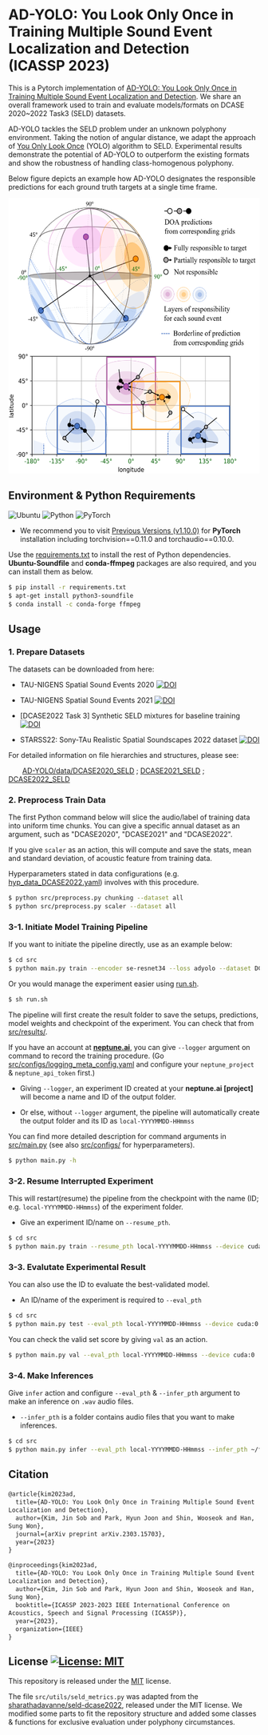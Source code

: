 # AD-YOLO: You Look Only Once in Training Multiple Sound Event Localization and Detection</br>(ICASSP 2023)
This is a Pytorch implementation of [AD-YOLO: You Look Only Once in Training Multiple Sound Event Localization and Detection](https://doi.org/10.48550/arXiv.2303.15703).
We share an overall framework used to train and evaluate models/formats on DCASE 2020~2022 Task3 (SELD) datasets.


AD-YOLO tackles the SELD problem under an unknown polyphony environment.
Taking the notion of angular distance, we adapt the approach of [You Only Look Once](https://doi.org/10.48550/arXiv.1506.02640) (YOLO) algorithm to SELD.
Experimental results demonstrate the potential of AD-YOLO to outperform the existing formats and show the robustness of handling class-homogenous polyphony.


Below figure depicts an example how AD-YOLO designates the responsible predictions for each ground truth targets at a single time frame.
<p align="center">
<img src="/img/ADYOLO_responsibles.png" width="550" height="550">
</p>

## Environment & Python Requirements
![Ubuntu](https://img.shields.io/badge/Ubuntu-18.04+-E95420?style=for-the-badge&logo=ubuntu&logoColor=E95420)
![Python](https://img.shields.io/badge/Python-3.8.11-3670A0?style=for-the-badge&logo=python&logoColor=ffdd54)
![PyTorch](https://img.shields.io/badge/PyTorch-1.10.0-%23EE4C2C?style=for-the-badge&logo=PyTorch&logoColor=%23EE4C2C)   
* We recommend you to visit [Previous Versions (v1.10.0)](https://pytorch.org/get-started/previous-versions/#v1100) for **PyTorch** installation including torchvision==0.11.0 and torchaudio==0.10.0. 

Use the [requirements.txt](/requirements.txt) to install the rest of Python dependencies.   
**Ubuntu-Soundfile** and **conda-ffmpeg** packages are also required, and you can install them as below.

```bash
$ pip install -r requirements.txt
$ apt-get install python3-soundfile
$ conda install -c conda-forge ffmpeg
```

## Usage

### 1. Prepare Datasets

The datasets can be downloaded from here:


* TAU-NIGENS Spatial Sound Events 2020 [![DOI](https://zenodo.org/badge/DOI/10.5281/zenodo.4064792.svg)](https://doi.org/10.5281/zenodo.4064792)

* TAU-NIGENS Spatial Sound Events 2021 [![DOI](https://zenodo.org/badge/DOI/10.5281/zenodo.5476980.svg)](https://doi.org/10.5281/zenodo.5476980)

* [DCASE2022 Task 3] Synthetic SELD mixtures for baseline training [![DOI](https://zenodo.org/badge/DOI/10.5281/zenodo.6406873.svg)](https://doi.org/10.5281/zenodo.6406873)

* STARSS22: Sony-TAu Realistic Spatial Soundscapes 2022 dataset [![DOI](https://zenodo.org/badge/DOI/10.5281/zenodo.6600531.svg)](https://doi.org/10.5281/zenodo.6600531)


For detailed information on file hierarchies and structures, please see:


  [AD-YOLO/data/DCASE2020_SELD](/data/DCASE2020_SELD)
; [DCASE2021_SELD](/data/DCASE2021_SELD)
; [DCASE2022_SELD](/data/DCASE2022_SELD)

### 2. Preprocess Train Data
The first Python command below will slice the audio/label of training data into uniform time chunks.
You can give a specific annual dataset as an argument, such as "DCASE2020", "DCASE2021" and "DCASE2022".


If you give ```scaler``` as an action, this will compute and save the stats, mean and standard deviation, of acoustic feature from training data.

Hyperparameters stated in data configurations (e.g. [hyp_data_DCASE2022.yaml](/src/configs/hyp_data_DCASE2022.yaml)) involves with this procedure.

```bash
$ python src/preprocess.py chunking --dataset all
$ python src/preprocess.py scaler --dataset all
```

### 3-1. Initiate Model Training Pipeline

If you want to initiate the pipeline directly, use as an example below:
```bash
$ cd src
$ python main.py train --encoder se-resnet34 --loss adyolo --dataset DCASE2021 --device cuda:0
```

Or you would manage the experiment easier using [run.sh](/run.sh).
```bash
$ sh run.sh
```

The pipeline will first create the result folder to save the setups, predictions, model weights and checkpoint of the experiment. You can check that from [src/results/](/src/results). 

If you have an account at **[neptune.ai](https://neptune.ai/)**, you can give ```--logger``` argument on command to record the training procedure.
(Go [src/configs/logging_meta_config.yaml](/src/configs/logging_meta_config.yaml) and configure your ```neptune_project``` & ```neptune_api_token``` first.)

* Giving ```--logger```, an experiment ID created at your **neptune.ai [project]** will become a name and ID of the output folder.

* Or else, without ```--logger``` argument, the pipeline will automatically create the output folder and its ID as ```local-YYYYMMDD-HHmmss```



You can find more detailed description for command arguments in [src/main.py](/src/main.py) (see also [src/configs/](/src/configs) for hyperparameters).
```bash
$ python main.py -h
```



### 3-2. Resume Interrupted Experiment

This will restart(resume) the pipeline from the checkpoint with the name (ID; e.g. ```local-YYYYMMDD-HHmmss```) of the experiment folder.
* Give an experiment ID/name on ```--resume_pth```.
```bash
$ cd src
$ python main.py train --resume_pth local-YYYYMMDD-HHmmss --device cuda:0
```



### 3-3. Evalutate Experimental Result

You can also use the ID to evaluate the best-validated model.
* An ID/name of the experiment is required to ```--eval_pth```
```bash
$ cd src
$ python main.py test --eval_pth local-YYYYMMDD-HHmmss --device cuda:0
```
You can check the valid set score by giving ```val``` as an action.
```bash
$ python main.py val --eval_pth local-YYYYMMDD-HHmmss --device cuda:0
```

### 3-4. Make Inferences

Give ```infer``` action and configure ```--eval_pth``` & ```--infer_pth``` argument to make an inference on ```.wav``` audio files.
* ```--infer_pth``` is a folder contains audio files that you want to make inferences.
```bash
$ cd src
$ python main.py infer --eval_pth local-YYYYMMDD-HHmmss --infer_pth ~/folder-somewhere/audiofile-exists/ --device cuda:0
```

## Citation
```
@article{kim2023ad,
  title={AD-YOLO: You Look Only Once in Training Multiple Sound Event Localization and Detection},
  author={Kim, Jin Sob and Park, Hyun Joon and Shin, Wooseok and Han, Sung Won},
  journal={arXiv preprint arXiv.2303.15703},
  year={2023}
}
```
```
@inproceedings{kim2023ad,
  title={AD-YOLO: You Look Only Once in Training Multiple Sound Event Localization and Detection},
  author={Kim, Jin Sob and Park, Hyun Joon and Shin, Wooseok and Han, Sung Won},
  booktitle={ICASSP 2023-2023 IEEE International Conference on Acoustics, Speech and Signal Processing (ICASSP)},
  year={2023},
  organization={IEEE}
}
```

## License [![License: MIT](https://img.shields.io/badge/License-MIT-yellow.svg)](https://opensource.org/licenses/MIT)
This repository is released under the [MIT](https://choosealicense.com/licenses/mit/) license.

The file ```src/utils/seld_metrics.py``` was adapted from the [sharathadavanne/seld-dcase2022](https://github.com/sharathadavanne/seld-dcase2022), released under the MIT license. We modified some parts to fit the repository structure and added some classes & functions for exclusive evaluation under polyphony circumstances.

